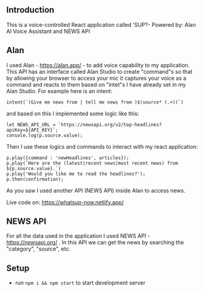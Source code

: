 ## Introduction

This is a voice-controlled React application called 'SUP?-
Powered by: Alan AI Voice Assistant and NEWS API

## Alan

I used Alan - https://alan.app/ - to add voice capability to my application. This API has an interface called Alan Studio to create "command"s so that by allowing your browser to access your mic it captures your voice as a command and reacts to them based on "intet"s I have already set in my Alan Studio. For example here is an intent:

```
intent(`(Give me news from | tell me news from )$(source* (.+))`)
```

and based on this I implemented some logic like this:

```
let NEWS_API_URL = `https://newsapi.org/v2/top-headlines?apiKey=${API_KEY}`;
console.log(p.source.value);
```

Then I use these logics and commands to interact with my react application:

```
p.play({command : 'newHeadlines', articles});
p.play(`Here are the (latest|recent news|most recent news) from ${p.source.value}.`)
p.play('Would you like me to read the headlines?');
p.then(confirmation);
```

As you saw I used another API (NEWS API) inside Alan to access news.

Live code on: https://whatsup-now.netlify.app/

## NEWS API

For all the data used in the application I used NEWS API - https://newsapi.org/ . In this API we can get the news by searching the "category", "source", etc.

## Setup

- run `npm i && npm start` to start development server
